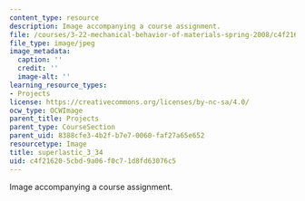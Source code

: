 ```yaml
---
content_type: resource
description: Image accompanying a course assignment.
file: /courses/3-22-mechanical-behavior-of-materials-spring-2008/c4f216205cbd9a06f0c71d8fd63076c5_superlastic_3_34.jpg
file_type: image/jpeg
image_metadata:
  caption: ''
  credit: ''
  image-alt: ''
learning_resource_types:
- Projects
license: https://creativecommons.org/licenses/by-nc-sa/4.0/
ocw_type: OCWImage
parent_title: Projects
parent_type: CourseSection
parent_uid: 8388cfe3-4b2f-b7e7-0060-faf27a65e652
resourcetype: Image
title: superlastic_3_34
uid: c4f21620-5cbd-9a06-f0c7-1d8fd63076c5
---
```

Image accompanying a course assignment.